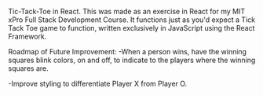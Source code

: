 Tic-Tack-Toe in React.
This was made as an exercise in React for my MIT xPro Full Stack Development Course.
It functions just as you'd expect a Tick Tack Toe game to function, written exclusively in JavaScript using the React Framework.

Roadmap of Future Improvement:
-When a person wins, have the winning squares blink colors, on and off, to indicate to the players where the winning squares are.

-Improve styling to differentiate Player X from Player O.